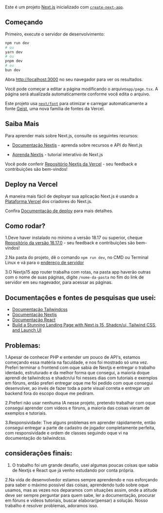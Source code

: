 Este é um projeto [Next.js](https://nextjs.org) inicializado com [`create-next-app`](https://nextjs.org/docs/app/api-reference/cli/create-next-app).

## Começando

Primeiro, execute o servidor de desenvolvimento:

```bash
npm run dev
# ou
yarn dev
# ou
pnpm dev
# ou
bun dev
```
Abra [http://localhost:3000](http://localhost:3000) no seu navegador para ver os resultados.

Você pode começar a editar a página modificando o arquivo`app/page.tsx`. A página será atualizada automaticamente conforme você edita o arquivo.

Este projeto usa [`next/font`](https://nextjs.org/docs/app/building-your-application/optimizing/fonts) para otimizar e carregar automaticamente a fonte  [Geist](https://vercel.com/font), uma nova família de fontes da Vercel.

## Saiba Mais

Para aprender mais sobre Next.js, consulte os seguintes recursos:

  - [Documentação Nextjs](https://nextjs.org/docs) - aprenda sobre recursos e API do Next.js

  - [Aprenda Nextjs](https://nextjs.org/learn) - tutorial interativo de Next.js

Você pode conferir [Repositório Nextjs da Vercel](https://github.com/vercel/next.js) - seu feedback e contribuições são bem-vindos!

## Deploy na Vercel

A maneira mais fácil de deployar sua aplicação Next.js é usando a [Plataforma Vercel](https://vercel.com/new?utm_medium=default-template&filter=next.js&utm_source=create-next-app&utm_campaign=create-next-app-readme) dos criadores do Next.js.

Confira [Documentação de deploy](https://nextjs.org/docs/app/building-your-application/deploying) para mais detalhes.

## Como rodar?

1.Deve haver instalado no mínimo a versão 18.17 ou superior, cheque [Repositório da versão 18.17.0](https://github.com/nodejs/node/releases/tag/v18.17.0) - seu feedback e contribuições são bem-vindos!

2.Na pasta do projeto, dê o comando `npm run dev`, no CMD ou Terminal Linux e vá para o [endereço de servidor](http://localhost:3000)

3.O Nextjs15 app router trabalha com rotas, na pasta app haverão outras com o nome de suas páginas, digite `/nome-da-pasta` no fim do link de servidor em seu nagevador, para acessar as páginas.

## Documentações e fontes de pesquisas que usei:

  - [Documentação Tailwindcss](https://v3.tailwindcss.com/docs/optimizing-for-production#controlling-class-order)
  - [Documentação Nextjs](https://nextjs.org/docs)
  - [Documentação React](react.dev)
  - [Build a Stunning Landing Page with Next.js 15, Shadcn/ui, Tailwind CSS, and Launch UI](https://youtu.be/tn0DHBCi6kg?si=OXyJ8rotbmtU-qik)

## Problemas:

1.Apesar de conhecer PHP e entender um pouco de API's, estamos começando essa matéria na faculdade, e nos foi mostrado só uma vez. Preferi terminar o frontend com oque sabia de Nextjs e entregar o trabalho identado, estruturado e da melhor forma que consegui, a maioria doque aprendi de tailwindcss e shadcn/ui foi nesses dias com tutoriais e exemplos em fóruns, então preferi entregar oque me foi pedido com oque consegui desenvolver, ao invés de fazer toda a parte visual correta e entregar um backend fora do escopo doque me pediram.

2.Preferi não usar nenhuma IA nesse projeto, pretendo trabalhar com oque consegui aprender com vídeos e fóruns, a maioria das coisas vieram de exemplos e tutoriais. 

3.Responsividade: Tive alguns problemas em aprender rápidamente, então consegui entregar a parte de cadastro de jogador completamente perfeita, com responsividade e ordem de classes seguindo oque vi na documentação do tailwindcss.

## considerações finais:

1. O trabalho foi um grande desafio, usei algumas poucas coisas que sabia de Nextjs e React que já venho estudando por conta própria.

2.Na vida de desenvolvedor estamos sempre aprendendo e nos esforçando para saber o máximo possível das coisas, aprendendo tudo sobre oque usamos, mas as vezes nos deparamos com situações assim, onde a atitude deve ser sempre perguntar para quem sabe, ler a documentação, procurar em fóruns e vídeos tutoriais, buscar elaborar(pensar) a solução. Nosso trabalho é resolver problemas, adoramos isso.

